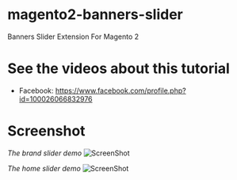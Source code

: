 # magento2-banners-slider
Banners Slider Extension For Magento 2

# See the videos about this tutorial

- Facebook: https://www.facebook.com/profile.php?id=100026066832976

# Screenshot

*The brand slider demo*
![ScreenShot](https://github.com/php-cuong/magento2-banners-slider/blob/master/Screenshot/brand-list-demo.gif)

*The home slider demo*
![ScreenShot](https://github.com/php-cuong/magento2-banners-slider/blob/master/Screenshot/homeslider-demo.gif)
